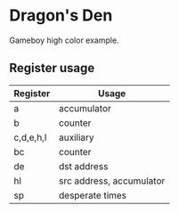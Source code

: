 # Dragon's Den

Gameboy high color example.

## Register usage

| Register  | Usage                    |
|-----------|--------------------------|
| a         | accumulator              |
| b         | counter                  |
| c,d,e,h,l | auxiliary                |
| bc        | counter                  |
| de        | dst address              |
| hl        | src address, accumulator |
| sp        | desperate times          |
